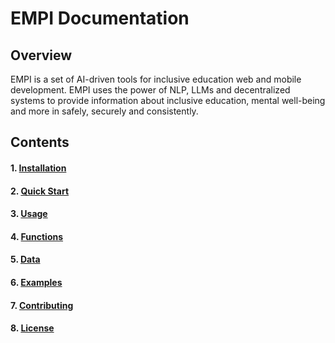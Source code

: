 # EMPI Documentation

## Overview
EMPI is a set of AI-driven tools for inclusive education web and mobile development. EMPI uses the power of NLP, LLMs and decentralized systems to provide information about inclusive education, mental well-being and more in safely, securely and consistently.

## Contents
#### 1. [Installation](https://github.com/vifirsanova/empi/blob/main/docs/installation.md)
#### 2. [Quick Start](https://github.com/vifirsanova/empi/blob/main/demos/greetings_scenario.ipynb)
#### 3. [Usage](https://github.com/vifirsanova/empi/blob/main/modules/demos.ipynb)
#### 4. [Functions](https://github.com/vifirsanova/empi/tree/main/modules)
#### 5. [Data](https://github.com/vifirsanova/empi/tree/main/KB)
#### 6. [Examples](https://github.com/vifirsanova/empi/tree/main/demos)
#### 7. [Contributing](https://empi-crowdsourcing.static.domains/)
#### 8. [License](https://raw.githubusercontent.com/vifirsanova/empi-web/main/licence.pdf)
